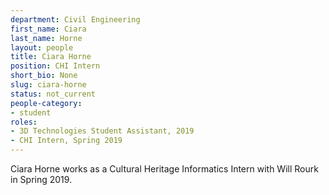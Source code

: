 ```yaml
---
department: Civil Engineering
first_name: Ciara
last_name: Horne
layout: people
title: Ciara Horne
position: CHI Intern
short_bio: None
slug: ciara-horne
status: not_current
people-category:
- student
roles:  
- 3D Technologies Student Assistant, 2019  
- CHI Intern, Spring 2019
---
```


Ciara Horne works as a Cultural Heritage Informatics Intern with Will Rourk in Spring 2019.
